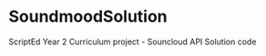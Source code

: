 SoundmoodSolution
=================

ScriptEd Year 2 Curriculum project - Souncloud API Solution code
